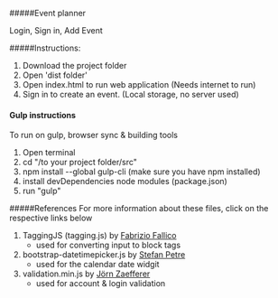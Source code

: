 #####Event planner

Login, Sign in, Add Event

#####Instructions:

1. Download the project folder
2. Open 'dist folder'
3. Open index.html to run web application (Needs internet to run)
4. Sign in to create an event. (Local storage, no server used)

#### Gulp instructions 

To run on gulp, browser sync & building tools

1. Open terminal
2. cd "/to your project folder/src"
3. npm install --global gulp-cli (make sure you have npm installed)
4. install devDependencies node modules (package.json)
5. run "gulp"

#####References
For more information about these files, click on the respective links below

1. TaggingJS (tagging.js) by [Fabrizio Fallico](https://github.com/sniperwolf/taggingJS)
	- used for converting input to block tags
2. bootstrap-datetimepicker.js by [Stefan Petre](https://github.com/eternicode/bootstrap-datepicker)
	- used for the calendar date widgit
3. validation.min.js by [Jörn Zaefferer](https://jqueryvalidation.org)
	- used for account & login validation
